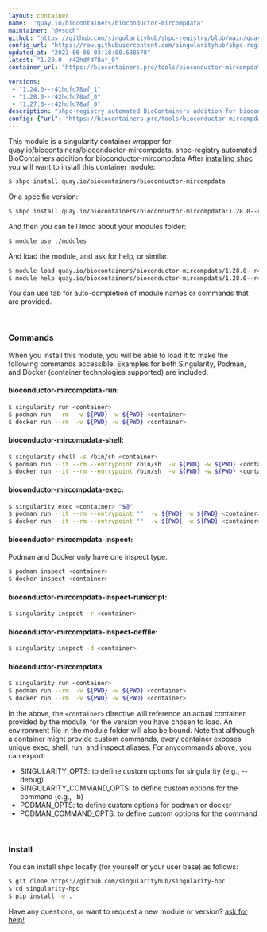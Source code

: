 ```yaml
---
layout: container
name:  "quay.io/biocontainers/bioconductor-mircompdata"
maintainer: "@vsoch"
github: "https://github.com/singularityhub/shpc-registry/blob/main/quay.io/biocontainers/bioconductor-mircompdata/container.yaml"
config_url: "https://raw.githubusercontent.com/singularityhub/shpc-registry/main/quay.io/biocontainers/bioconductor-mircompdata/container.yaml"
updated_at: "2023-06-06 03:18:00.638578"
latest: "1.28.0--r42hdfd78af_0"
container_url: "https://biocontainers.pro/tools/bioconductor-mircompdata"

versions:
 - "1.24.0--r41hdfd78af_1"
 - "1.28.0--r42hdfd78af_0"
 - "1.27.0--r42hdfd78af_0"
description: "shpc-registry automated BioContainers addition for bioconductor-mircompdata"
config: {"url": "https://biocontainers.pro/tools/bioconductor-mircompdata", "maintainer": "@vsoch", "description": "shpc-registry automated BioContainers addition for bioconductor-mircompdata", "latest": {"1.28.0--r42hdfd78af_0": "sha256:d9e0ddc2b414f9b4943a1d22052b4aff3d06d93b1a7a5a720f069412334f4966"}, "tags": {"1.24.0--r41hdfd78af_1": "sha256:eabcd08fa8d7ebbe98e80dbba2b412d1a90af00f1baebc63635dd41cd5323d2c", "1.28.0--r42hdfd78af_0": "sha256:d9e0ddc2b414f9b4943a1d22052b4aff3d06d93b1a7a5a720f069412334f4966", "1.27.0--r42hdfd78af_0": "sha256:440451d920163e217be7fec549afd3d60c54230fc6f1e72a637e0817a756a182"}, "docker": "quay.io/biocontainers/bioconductor-mircompdata"}
---
```


This module is a singularity container wrapper for quay.io/biocontainers/bioconductor-mircompdata.
shpc-registry automated BioContainers addition for bioconductor-mircompdata
After [installing shpc](#install) you will want to install this container module:


```bash
$ shpc install quay.io/biocontainers/bioconductor-mircompdata
```

Or a specific version:

```bash
$ shpc install quay.io/biocontainers/bioconductor-mircompdata:1.28.0--r42hdfd78af_0
```

And then you can tell lmod about your modules folder:

```bash
$ module use ./modules
```

And load the module, and ask for help, or similar.

```bash
$ module load quay.io/biocontainers/bioconductor-mircompdata/1.28.0--r42hdfd78af_0
$ module help quay.io/biocontainers/bioconductor-mircompdata/1.28.0--r42hdfd78af_0
```

You can use tab for auto-completion of module names or commands that are provided.

<br>

### Commands

When you install this module, you will be able to load it to make the following commands accessible.
Examples for both Singularity, Podman, and Docker (container technologies supported) are included.

#### bioconductor-mircompdata-run:

```bash
$ singularity run <container>
$ podman run --rm  -v ${PWD} -w ${PWD} <container>
$ docker run --rm  -v ${PWD} -w ${PWD} <container>
```

#### bioconductor-mircompdata-shell:

```bash
$ singularity shell -s /bin/sh <container>
$ podman run --it --rm --entrypoint /bin/sh  -v ${PWD} -w ${PWD} <container>
$ docker run --it --rm --entrypoint /bin/sh  -v ${PWD} -w ${PWD} <container>
```

#### bioconductor-mircompdata-exec:

```bash
$ singularity exec <container> "$@"
$ podman run --it --rm --entrypoint ""  -v ${PWD} -w ${PWD} <container> "$@"
$ docker run --it --rm --entrypoint ""  -v ${PWD} -w ${PWD} <container> "$@"
```

#### bioconductor-mircompdata-inspect:

Podman and Docker only have one inspect type.

```bash
$ podman inspect <container>
$ docker inspect <container>
```

#### bioconductor-mircompdata-inspect-runscript:

```bash
$ singularity inspect -r <container>
```

#### bioconductor-mircompdata-inspect-deffile:

```bash
$ singularity inspect -d <container>
```



#### bioconductor-mircompdata

```bash
$ singularity run <container>
$ podman run --rm  -v ${PWD} -w ${PWD} <container>
$ docker run --rm  -v ${PWD} -w ${PWD} <container>
```


In the above, the `<container>` directive will reference an actual container provided
by the module, for the version you have chosen to load. An environment file in the
module folder will also be bound. Note that although a container
might provide custom commands, every container exposes unique exec, shell, run, and
inspect aliases. For anycommands above, you can export:

 - SINGULARITY_OPTS: to define custom options for singularity (e.g., --debug)
 - SINGULARITY_COMMAND_OPTS: to define custom options for the command (e.g., -b)
 - PODMAN_OPTS: to define custom options for podman or docker
 - PODMAN_COMMAND_OPTS: to define custom options for the command

<br>

### Install

You can install shpc locally (for yourself or your user base) as follows:

```bash
$ git clone https://github.com/singularityhub/singularity-hpc
$ cd singularity-hpc
$ pip install -e .
```

Have any questions, or want to request a new module or version? [ask for help!](https://github.com/singularityhub/singularity-hpc/issues)